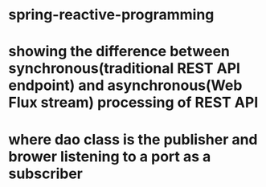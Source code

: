 # spring-reactive-programming

# showing the difference between synchronous(traditional REST API endpoint) and asynchronous(Web Flux stream) processing of REST API 
# where dao class is the publisher and brower listening to a port as a subscriber
